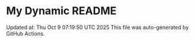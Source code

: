 # My Dynamic README
Updated at: Thu Oct  9 07:19:50 UTC 2025
This file was auto-generated by GitHub Actions.
